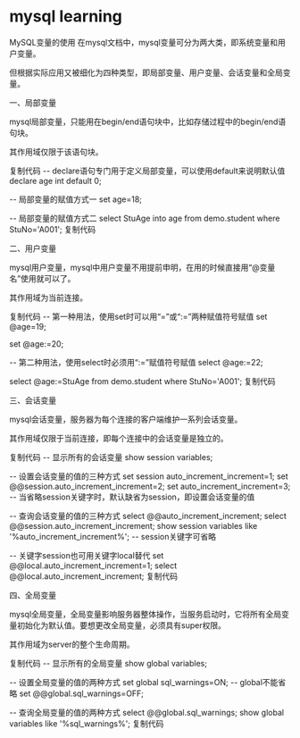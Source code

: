 mysql learning
===
MySQL变量的使用
在mysql文档中，mysql变量可分为两大类，即系统变量和用户变量。

但根据实际应用又被细化为四种类型，即局部变量、用户变量、会话变量和全局变量。

 

一、局部变量

mysql局部变量，只能用在begin/end语句块中，比如存储过程中的begin/end语句块。

其作用域仅限于该语句块。

复制代码
-- declare语句专门用于定义局部变量，可以使用default来说明默认值
declare age int default 0;

-- 局部变量的赋值方式一
set age=18;

-- 局部变量的赋值方式二
select StuAge 
into age
from demo.student 
where StuNo='A001';
复制代码
 

二、用户变量

mysql用户变量，mysql中用户变量不用提前申明，在用的时候直接用“@变量名”使用就可以了。

其作用域为当前连接。

复制代码
-- 第一种用法，使用set时可以用“=”或“:=”两种赋值符号赋值
set @age=19;

set @age:=20;

-- 第二种用法，使用select时必须用“:=”赋值符号赋值
select @age:=22;

select @age:=StuAge 
from demo.student 
where StuNo='A001';
复制代码
 

三、会话变量

mysql会话变量，服务器为每个连接的客户端维护一系列会话变量。

其作用域仅限于当前连接，即每个连接中的会话变量是独立的。

复制代码
-- 显示所有的会话变量
show session variables;

-- 设置会话变量的值的三种方式
set session auto_increment_increment=1;
set @@session.auto_increment_increment=2;
set auto_increment_increment=3;        -- 当省略session关键字时，默认缺省为session，即设置会话变量的值

-- 查询会话变量的值的三种方式
select @@auto_increment_increment;
select @@session.auto_increment_increment;
show session variables like '%auto_increment_increment%';        -- session关键字可省略

-- 关键字session也可用关键字local替代
set @@local.auto_increment_increment=1;
select @@local.auto_increment_increment;
复制代码
 

四、全局变量

mysql全局变量，全局变量影响服务器整体操作，当服务启动时，它将所有全局变量初始化为默认值。要想更改全局变量，必须具有super权限。

其作用域为server的整个生命周期。

复制代码
-- 显示所有的全局变量
show global variables;

-- 设置全局变量的值的两种方式
set global sql_warnings=ON;        -- global不能省略
set @@global.sql_warnings=OFF;

-- 查询全局变量的值的两种方式
select @@global.sql_warnings;
show global variables like '%sql_warnings%';
复制代码